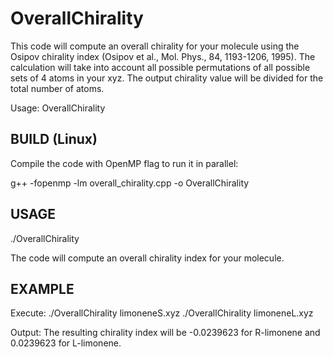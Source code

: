 OverallChirality
================


This code will compute an overall chirality for your molecule using the Osipov chirality index
(Osipov et al., Mol. Phys., 84, 1193-1206, 1995).
The calculation will take into account all possible permutations of all possible sets of 4 atoms
in your xyz. The output chirality value will be divided for the total number of atoms.

Usage:
        OverallChirality <xyz>


BUILD (Linux)
-------------
Compile the code with OpenMP flag to run it in parallel:

g++ -fopenmp -lm overall_chirality.cpp -o OverallChirality


USAGE
-----
./OverallChirality <xyz>

The code will compute an overall chirality index for your molecule.



EXAMPLE
-------
Execute:
	./OverallChirality limoneneS.xyz
	./OverallChirality limoneneL.xyz

Output:
The resulting chirality index will be -0.0239623 for R-limonene and 0.0239623 for L-limonene.



